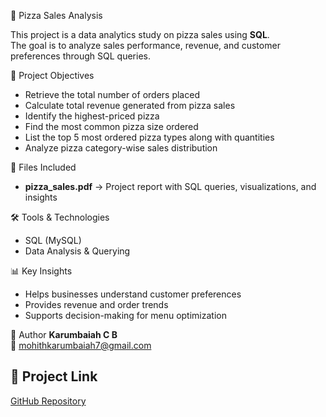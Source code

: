 🍕 Pizza Sales Analysis

This project is a data analytics study on pizza sales using **SQL**.  
The goal is to analyze sales performance, revenue, and customer preferences through SQL queries.  



 📌 Project Objectives
- Retrieve the total number of orders placed  
- Calculate total revenue generated from pizza sales  
- Identify the highest-priced pizza  
- Find the most common pizza size ordered  
- List the top 5 most ordered pizza types along with quantities  
- Analyze pizza category-wise sales distribution  



📂 Files Included
- **pizza_sales.pdf** → Project report with SQL queries, visualizations, and insights  



 🛠️ Tools & Technologies
- SQL (MySQL)  
- Data Analysis & Querying  



📊 Key Insights
- Helps businesses understand customer preferences  
- Provides revenue and order trends  
- Supports decision-making for menu optimization  



 👤 Author
**Karumbaiah C B**  
📧 mohithkarumbaiah7@gmail.com


## 🔗 Project Link  
[GitHub Repository](https://github.com/Karumbaiah-CB/pizza_sales-analysis)
